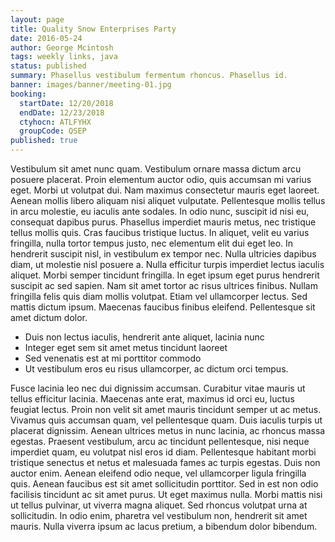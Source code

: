 ```yaml
---
layout: page
title: Quality Snow Enterprises Party
date: 2016-05-24
author: George Mcintosh
tags: weekly links, java
status: published
summary: Phasellus vestibulum fermentum rhoncus. Phasellus id.
banner: images/banner/meeting-01.jpg
booking:
  startDate: 12/20/2018
  endDate: 12/23/2018
  ctyhocn: ATLFYHX
  groupCode: QSEP
published: true
---
```

Vestibulum sit amet nunc quam. Vestibulum ornare massa dictum arcu posuere placerat. Proin elementum auctor odio, quis accumsan mi varius eget. Morbi ut volutpat dui. Nam maximus consectetur mauris eget laoreet. Aenean mollis libero aliquam nisi aliquet vulputate. Pellentesque mollis tellus in arcu molestie, eu iaculis ante sodales. In odio nunc, suscipit id nisi eu, consequat dapibus purus. Phasellus imperdiet mauris metus, nec tristique tellus mollis quis. Cras faucibus tristique luctus. In aliquet, velit eu varius fringilla, nulla tortor tempus justo, nec elementum elit dui eget leo. In hendrerit suscipit nisl, in vestibulum ex tempor nec. Nulla ultricies dapibus diam, ut molestie nisl posuere a. Nulla efficitur turpis imperdiet lectus iaculis aliquet. Morbi semper tincidunt fringilla.
In eget ipsum eget purus hendrerit suscipit ac sed sapien. Nam sit amet tortor ac risus ultrices finibus. Nullam fringilla felis quis diam mollis volutpat. Etiam vel ullamcorper lectus. Sed mattis dictum ipsum. Maecenas faucibus finibus eleifend. Pellentesque sit amet dictum dolor.

* Duis non lectus iaculis, hendrerit ante aliquet, lacinia nunc
* Integer eget sem sit amet metus tincidunt laoreet
* Sed venenatis est at mi porttitor commodo
* Ut vestibulum eros eu risus ullamcorper, ac dictum orci tempus.

Fusce lacinia leo nec dui dignissim accumsan. Curabitur vitae mauris ut tellus efficitur lacinia. Maecenas ante erat, maximus id orci eu, luctus feugiat lectus. Proin non velit sit amet mauris tincidunt semper ut ac metus. Vivamus quis accumsan quam, vel pellentesque quam. Duis iaculis turpis ut placerat dignissim. Aenean ultrices metus in nunc lacinia, ac rhoncus massa egestas.
Praesent vestibulum, arcu ac tincidunt pellentesque, nisi neque imperdiet quam, eu volutpat nisl eros id diam. Pellentesque habitant morbi tristique senectus et netus et malesuada fames ac turpis egestas. Duis non auctor enim. Aenean eleifend odio neque, vel ullamcorper ligula fringilla quis. Aenean faucibus est sit amet sollicitudin porttitor. Sed in est non odio facilisis tincidunt ac sit amet purus. Ut eget maximus nulla. Morbi mattis nisi ut tellus pulvinar, ut viverra magna aliquet. Sed rhoncus volutpat urna at sollicitudin. In odio enim, pharetra vel vestibulum non, hendrerit sit amet mauris. Nulla viverra ipsum ac lacus pretium, a bibendum dolor bibendum.
